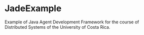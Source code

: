 # JadeExample
Example of Java Agent Development Framework for the course of Distributed Systems of the University of Costa Rica.
